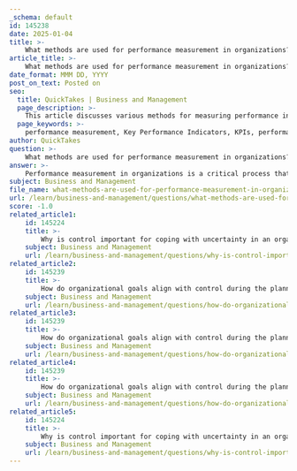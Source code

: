 ```yaml
---
_schema: default
id: 145238
date: 2025-01-04
title: >-
    What methods are used for performance measurement in organizations?
article_title: >-
    What methods are used for performance measurement in organizations?
date_format: MMM DD, YYYY
post_on_text: Posted on
seo:
  title: QuickTakes | Business and Management
  page_description: >-
    This article discusses various methods for measuring performance in organizations, including KPIs, performance reviews, financial reports, and more, highlighting the importance of both quantitative and qualitative assessments for organizational success.
  page_keywords: >-
    performance measurement, Key Performance Indicators, KPIs, performance reviews, financial reports, operational metrics, benchmarking, surveys, feedback mechanisms, Balanced Scorecard, continuous improvement, Total Quality Management, Lean Six Sigma, corrective actions, performance measurement systems
author: QuickTakes
question: >-
    What methods are used for performance measurement in organizations?
answer: >-
    Performance measurement in organizations is a critical process that involves evaluating the efficiency and effectiveness of various activities against established standards. Here are some of the primary methods used for performance measurement:\n\n1. **Key Performance Indicators (KPIs)**: Organizations often utilize KPIs to quantify performance in specific areas. These indicators can include metrics such as sales growth, customer satisfaction scores, employee turnover rates, and operational efficiency measures. KPIs provide a clear framework for assessing progress toward organizational goals.\n\n2. **Performance Reviews**: Regular performance reviews are conducted to assess individual and team contributions to organizational objectives. These reviews typically involve feedback sessions, goal setting, and evaluations based on predefined criteria.\n\n3. **Financial Reports**: Financial performance is measured through various reports, including income statements, balance sheets, and cash flow statements. These documents help organizations understand their financial health and operational efficiency.\n\n4. **Operational Metrics**: Organizations track operational metrics to evaluate the effectiveness of their processes. This can include measures such as production output, cycle times, and service delivery times, which help identify areas for improvement.\n\n5. **Benchmarking**: This method involves comparing an organization's performance metrics to those of industry peers or best practices. Benchmarking helps organizations identify gaps in performance and areas where they can improve.\n\n6. **Surveys and Feedback Mechanisms**: Collecting feedback from customers, employees, and stakeholders through surveys can provide qualitative insights into performance. This feedback can help organizations understand perceptions of service quality and employee engagement.\n\n7. **Balanced Scorecard**: This strategic planning and management system allows organizations to translate their vision and strategy into a coherent set of performance measures. The balanced scorecard typically includes financial, customer, internal process, and learning and growth perspectives.\n\n8. **Continuous Improvement Processes**: Organizations often adopt methodologies such as Total Quality Management (TQM) or Lean Six Sigma, which emphasize ongoing assessment and improvement of processes to enhance performance.\n\n9. **Corrective Actions**: When discrepancies between actual performance and standards are identified, organizations implement corrective actions. This may involve adjusting processes, reallocating resources, or providing additional training to improve performance.\n\n10. **Performance Measurement Systems**: These systems integrate various performance metrics and data collection methods to provide a comprehensive view of organizational performance. They facilitate ongoing monitoring and evaluation.\n\nIn summary, performance measurement is a multidimensional process that combines quantitative and qualitative assessments to ensure that organizations remain aligned with their goals and can adapt to changing circumstances. Continuous feedback and evaluation foster a culture of accountability and growth, which is essential for long-term success.
subject: Business and Management
file_name: what-methods-are-used-for-performance-measurement-in-organizations.md
url: /learn/business-and-management/questions/what-methods-are-used-for-performance-measurement-in-organizations
score: -1.0
related_article1:
    id: 145224
    title: >-
        Why is control important for coping with uncertainty in an organization?
    subject: Business and Management
    url: /learn/business-and-management/questions/why-is-control-important-for-coping-with-uncertainty-in-an-organization
related_article2:
    id: 145239
    title: >-
        How do organizational goals align with control during the planning stage?
    subject: Business and Management
    url: /learn/business-and-management/questions/how-do-organizational-goals-align-with-control-during-the-planning-stage
related_article3:
    id: 145239
    title: >-
        How do organizational goals align with control during the planning stage?
    subject: Business and Management
    url: /learn/business-and-management/questions/how-do-organizational-goals-align-with-control-during-the-planning-stage
related_article4:
    id: 145239
    title: >-
        How do organizational goals align with control during the planning stage?
    subject: Business and Management
    url: /learn/business-and-management/questions/how-do-organizational-goals-align-with-control-during-the-planning-stage
related_article5:
    id: 145224
    title: >-
        Why is control important for coping with uncertainty in an organization?
    subject: Business and Management
    url: /learn/business-and-management/questions/why-is-control-important-for-coping-with-uncertainty-in-an-organization
---
```


&nbsp;